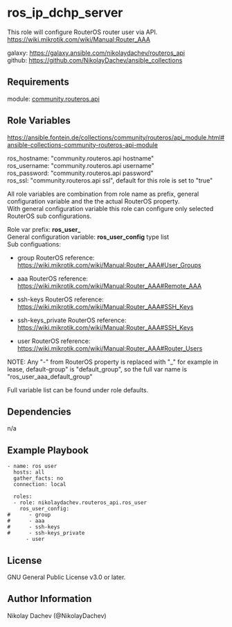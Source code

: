 ros_ip_dchp_server
=========

This role will configure RouterOS router user via API.  
https://wiki.mikrotik.com/wiki/Manual:Router_AAA  

galaxy: https://galaxy.ansible.com/nikolaydachev/routeros_api  
github: https://github.com/NikolayDachev/ansible_collections  

Requirements
------------

module: [community.routeros.api](https://galaxy.ansible.com/community/routeros)    

Role Variables
--------------

https://ansible.fontein.de/collections/community/routeros/api_module.html#ansible-collections-community-routeros-api-module  

ros_hostname: "community.routeros.api hostname"  
ros_username: "community.routeros.api username"  
ros_password: "community.routeros.api password"  
ros_ssl: "community.routeros.api ssl", default for this role is set to "true"  

All role variables are combination from role name as prefix, general configuration variable and the the actual RouterOS property.  
With general configuration variable this role can configure only selected RouterOS sub configurations.  

Role var prefix: **ros_user_**  
General configuration variable: **ros_user_config** type list  
Sub configuations:  
- group
  RouterOS reference: https://wiki.mikrotik.com/wiki/Manual:Router_AAA#User_Groups

- aaa
  RouterOS reference: https://wiki.mikrotik.com/wiki/Manual:Router_AAA#Remote_AAA

- ssh-keys
  RouterOS reference: https://wiki.mikrotik.com/wiki/Manual:Router_AAA#SSH_Keys

- ssh-keys_private
  RouterOS reference: https://wiki.mikrotik.com/wiki/Manual:Router_AAA#SSH_Keys

- user
  RouterOS reference: https://wiki.mikrotik.com/wiki/Manual:Router_AAA#Router_Users

NOTE: Any "-" from RouterOS property is replaced with "_" for example in lease, default-group" is "default_group", so the full var name is "ros_user_aaa_default_group"  

Full variable list can be found under role defaults.  

Dependencies
------------

n/a

Example Playbook
----------------
```
- name: ros user
  hosts: all
  gather_facts: no
  connection: local

  roles:
  - role: nikolaydachev.routeros_api.ros_user
    ros_user_config:
#      - group
#      - aaa
#      - ssh-keys
#      - ssh-keys_private
      - user
```
License
-------

GNU General Public License v3.0 or later.

Author Information
------------------

Nikolay Dachev (@NikolayDachev)